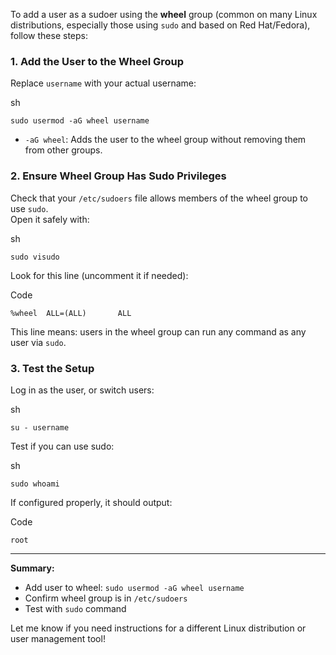 
To add a user as a sudoer using the **wheel** group (common on many Linux distributions, especially those using `sudo` and based on Red Hat/Fedora), follow these steps:

### 1. Add the User to the Wheel Group

Replace `username` with your actual username:

sh

```
sudo usermod -aG wheel username
```

- `-aG wheel`: Adds the user to the wheel group without removing them from other groups.

### 2. Ensure Wheel Group Has Sudo Privileges

Check that your `/etc/sudoers` file allows members of the wheel group to use `sudo`.  
Open it safely with:

sh

```
sudo visudo
```

Look for this line (uncomment it if needed):

Code

```
%wheel  ALL=(ALL)       ALL
```

This line means: users in the wheel group can run any command as any user via `sudo`.

### 3. Test the Setup

Log in as the user, or switch users:

sh

```
su - username
```

Test if you can use sudo:

sh

```
sudo whoami
```

If configured properly, it should output:

Code

```
root
```

---

**Summary:**

- Add user to wheel: `sudo usermod -aG wheel username`
- Confirm wheel group is in `/etc/sudoers`
- Test with `sudo` command

Let me know if you need instructions for a different Linux distribution or user management tool!